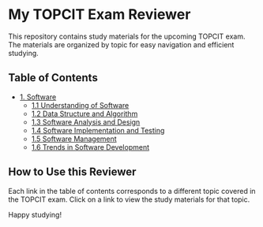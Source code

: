 # My TOPCIT Exam Reviewer

This repository contains study materials for the upcoming TOPCIT exam. The materials are organized by topic for easy navigation and efficient studying.

## Table of Contents

- [1. Software](/1-software/)
  - [1.1 Understanding of Software](/1-software/1.1-understanding-software.md)
  - [1.2 Data Structure and Algorithm](/1-software/1.2-data-structure-and-algorithm.md)
  - [1.3 Software Analysis and Design](/1-software/1.3-software-analysis-and-design.md)
  - [1.4 Software Implementation and Testing](/1-software/1.4-software-implementation-and-testing.md)
  - [1.5 Software Management](/1-software/1.5-software-management.md)
  - [1.6 Trends in Software Development](/1-software/1.6-trends-in-software-development.md)

## How to Use this Reviewer

Each link in the table of contents corresponds to a different topic covered in the TOPCIT exam. Click on a link to view the study materials for that topic.

Happy studying!